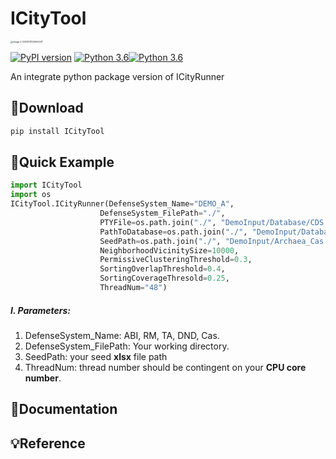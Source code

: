 # ICityTool

<img src="https://lecture11-1301936037.cos.ap-guangzhou.myqcloud.com/202209131306656.png" alt="image-2															0220913125604437" style="zoom: 25%;" />	

[![PyPI version](https://img.shields.io/badge/pypi-v0.1-yellowgreen?logo=pypi&logoColor=yellow)](https://badge.fury.io/py/ICityTool) [![Python 3.6](https://img.shields.io/badge/python-3.6%7C3.7%7C3.8%7C3.9-yellowgreen?style=flat&logo=python&logoColor=yellow&color=blue)](https://badge.fury.io/py/ICityTool)[![Python 3.6](https://img.shields.io/badge/GitHub-repository-yellowgreen?style=flat&logo=github&logoColor=white&color=blue)](https://github.com/sysu-software-2022/ICityTool)

An integrate python package version of ICityRunner

## 🌟Download

```python
pip install ICityTool
```



## 👾Quick Example

```python
import ICityTool
import os
ICityTool.ICityRunner(DefenseSystem_Name="DEMO_A",
                    DefenseSystem_FilePath="./",
                    PTYFile=os.path.join("./", "DemoInput/Database/CDS.pty"),
                    PathToDatabase=os.path.join("./", "DemoInput/Database/ProteinDB"),
                    SeedPath=os.path.join("./", "DemoInput/Archaea_Cas.xlsx"),
                    NeighborhoodVicinitySize=10000,
                    PermissiveClusteringThreshold=0.3,
                    SortingOverlapThreshold=0.4,
                    SortingCoverageThresold=0.25,
                    ThreadNum="48")


```

##### I. Parameters:

1. DefenseSystem_Name: ABI, RM, TA, DND, Cas.
2. DefenseSystem_FilePath: Your working directory.
3. SeedPath: your seed **xlsx** file path
4. ThreadNum: thread number should be contingent on your **CPU core number**.





## 🧩Documentation





## 💡Reference
